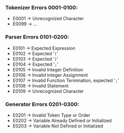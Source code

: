 ### Tokenizer Errors 0001-0100:
- E0001 &rarr; Unrecognized Character 
- E0099 &rarr; ...

### Parser Errors 0101-0200:
- E0101 &rarr; Expected Expression
- E0102 &rarr; Expected '`(`'
- E0103 &rarr; Expected '`)`'
- E0104 &rarr; Expected '`;`'
- E0105 &rarr; Invalid Integer Definition 
- E0106 &rarr; Invalid Integer Assignment
- E0107 &rarr; Invalid Function Termination, expected '`;`'
- E0108 &rarr; Invalid Statement
- E0109 &rarr; Unrecognized Character

### Generator Errors 0201-0300:
- E0201 &rarr; Invalid Token Type or Order
- E0202 &rarr; Variable Already Defined or Initialized
- E0203 &rarr; Variable Not Defined or Initialized